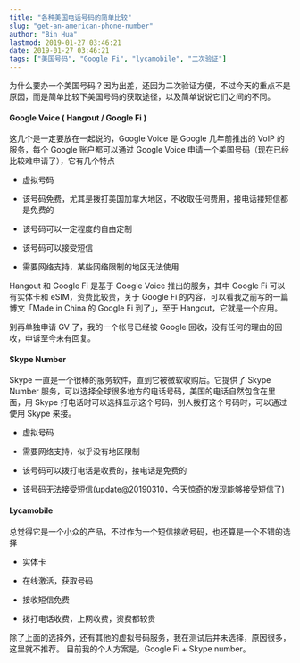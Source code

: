 ```yaml
---
title: "各种美国电话号码的简单比较"
slug: "get-an-american-phone-number"
author: "Bin Hua"
lastmod: 2019-01-27 03:46:21
date: 2019-01-27 03:46:21
tags: ["美国号码", "Google Fi", "lycamobile", "二次验证"]
---
```


为什么要办一个美国号码？因为出差，还因为二次验证方便，不过今天的重点不是原因，而是简单比较下美国号码的获取途径，以及简单说说它们之间的不同。

#### Google Voice ( Hangout / Google Fi )

这几个是一定要放在一起说的，Google Voice 是 Google 几年前推出的 VoIP 的服务，每个 Google 账户都可以通过 Google Voice 申请一个美国号码（现在已经比较难申请了），它有几个特点

- 虚拟号码

- 该号码免费，尤其是拨打美国加拿大地区，不收取任何费用，接电话接短信都是免费的

- 该号码可以一定程度的自由定制

- 该号码可以接受短信

- 需要网络支持，某些网络限制的地区无法使用

Hangout 和 Google Fi 是基于 Google Voice 推出的服务，其中 Google Fi 可以有实体卡和 eSIM，资费比较贵，关于 Google Fi 的内容，可以看我之前写的一篇博文「Made in China 的 Google Fi 到了」，至于 Hangout，它就是一个应用。

别再单独申请 GV 了，我的一个帐号已经被 Google 回收，没有任何的理由的回收，申诉至今未有回复。

#### Skype Number

Skype 一直是一个很棒的服务软件，直到它被微软收购后。它提供了 Skype Number 服务，可以选择全球很多地方的电话号码，美国的电话自然包含在里面，用 Skype 打电话时可以选择显示这个号码，别人拨打这个号码时，可以通过使用 Skype 来接。

- 虚拟号码

- 需要网络支持，似乎没有地区限制 

- 该号码可以拨打电话是收费的，接电话是免费的 

- 该号码无法接受短信(update@20190310，今天惊奇的发现能够接受短信了)

#### Lycamobile

总觉得它是一个小众的产品，不过作为一个短信接收号码，也还算是一个不错的选择

- 实体卡 

- 在线激活，获取号码 

- 接收短信免费 

- 拨打电话收费，上网收费，资费都较贵

除了上面的选择外，还有其他的虚拟号码服务，我在测试后并未选择，原因很多，这里就不推荐。
目前我的个人方案是，Google Fi + Skype number。